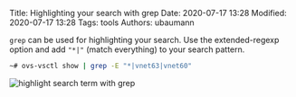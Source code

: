 Title: Highlighting your search with grep
Date: 2020-07-17 13:28
Modified: 2020-07-17 13:28
Tags: tools
Authors: ubaumann


``grep`` can be used for highlighting your search. Use the extended-regexp option and add ``"*|"`` (match everything) to your search pattern.

```bash
~# ovs-vsctl show | grep -E "*|vnet63|vnet60"
```

![highlight search term with grep]({static}/images/202007_grep.png)
